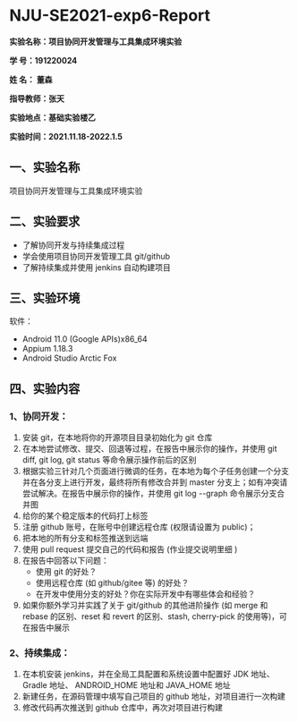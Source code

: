 # NJU-SE2021-exp6-Report

**实验名称：项目协同开发管理与工具集成环境实验**

**学 号：191220024**

**姓 名： 董森**

**指导教师：张天**

**实验地点：基础实验楼乙**

**实验时间：2021.11.18-2022.1.5**



## 一、实验名称

项目协同开发管理与工具集成环境实验



## 二、实验要求

- 了解协同开发与持续集成过程 
- 学会使用项目协同开发管理工具 git/github 
- 了解持续集成并使用 jenkins 自动构建项目



## 三、实验环境

软件：

- Android 11.0 (Google APIs)x86_64
- Appium 1.18.3
- Android Studio Arctic Fox



## 四、实验内容

### 1、协同开发：

1. 安装 git，在本地将你的开源项目目录初始化为 git 仓库 
2. 在本地尝试修改、提交、回退等过程，在报告中展示你的操作，并使用 git diff, git log, git status 等命令展示操作前后的区别
3. 根据实验三针对几个页面进行微调的任务，在本地为每个子任务创建一个分支并在各分支上进行开发，最终将所有修改合并到 master 分支上；如有冲突请尝试解决。在报告中展示你的操作，并使用 git log --graph 命令展示分支合并图
4. 给你的某个稳定版本的代码打上标签
5. 注册 github 账号，在账号中创建远程仓库 (权限请设置为 public)；
6. 把本地的所有分支和标签推送到远端
7. 使用 pull request 提交自己的代码和报告 (作业提交说明里细 )
8. 在报告中回答以下问题：
   - 使用 git 的好处？
   - 使用远程仓库 (如 github/gitee 等) 的好处？
   - 在开发中使用分支的好处？你在实际开发中有哪些体会和经验？
9. 如果你额外学习并实践了关于 git/github 的其他进阶操作 (如 merge 和 rebase 的区别、reset 和 revert 的区别、stash, cherry-pick 的使用等)，可在报告中展示

### 2、持续集成：

1. 在本机安装 jenkins，并在全局工具配置和系统设置中配置好 JDK 地址、Gradle 地址、 ANDROID_HOME 地址和 JAVA_HOME 地址
2. 新建任务，在源码管理中填写自己项目的 github 地址，对项目进行一次构建
3. 修改代码再次推送到 github 仓库中，再次对项目进行构建



## 
